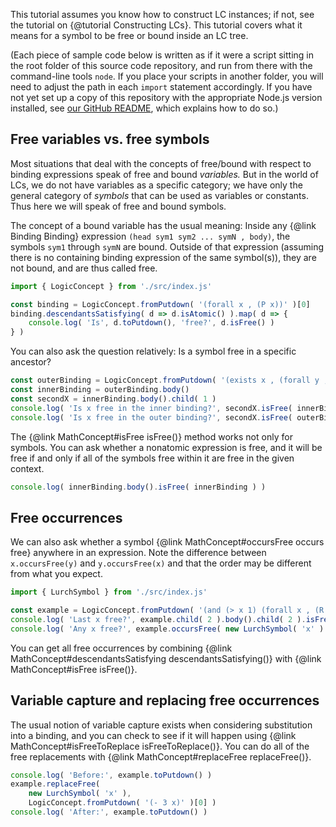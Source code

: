 
This tutorial assumes you know how to construct LC instances; if not, see
the tutorial on {@tutorial Constructing LCs}.  This tutorial covers what it
means for a symbol to be free or bound inside an LC tree.

(Each piece of sample code below is written as if it were a script sitting in
the root folder of this source code repository, and run from there with the
command-line tools `node`.  If you place your scripts in another folder, you
will need to adjust the path in each `import` statement accordingly.  If you
have not yet set up a copy of this repository with the appropriate Node.js
version installed, see [our GitHub README](https://github.com/lurchmath/lde),
which explains how to do so.)

## Free variables vs. free symbols

Most situations that deal with the concepts of free/bound with respect to
binding expressions speak of free and bound *variables.*  But in the world of
LCs, we do not have variables as a specific category; we have only the
general category of *symbols* that can be used as variables or constants.
Thus here we will speak of free and bound symbols.

The concept of a bound variable has the usual meaning:  Inside any
{@link Binding Binding} expression `(head sym1 sym2 ... symN , body)`, the
symbols `sym1` through `symN` are bound.  Outside of that expression (assuming
there is no containing binding expression of the same symbol(s)), they are not
bound, and are thus called free.

```js
import { LogicConcept } from './src/index.js'

const binding = LogicConcept.fromPutdown( '(forall x , (P x))' )[0]
binding.descendantsSatisfying( d => d.isAtomic() ).map( d => {
    console.log( 'Is', d.toPutdown(), 'free?', d.isFree() )
} )
```

You can also ask the question relatively:  Is a symbol free in a specific
ancestor?

```js
const outerBinding = LogicConcept.fromPutdown( '(exists x , (forall y , (> x y)))' )[0]
const innerBinding = outerBinding.body()
const secondX = innerBinding.body().child( 1 )
console.log( 'Is x free in the inner binding?', secondX.isFree( innerBinding ) )
console.log( 'Is x free in the outer binding?', secondX.isFree( outerBinding ) )
```

The {@link MathConcept#isFree isFree()} method works not only for symbols.
You can ask whether a nonatomic expression is free, and it will be free if and
only if all of the symbols free within it are free in the given context.

```js
console.log( innerBinding.body().isFree( innerBinding ) )
```

## Free occurrences

We can also ask whether a symbol {@link MathConcept#occursFree occurs free}
anywhere in an expression.  Note the difference between `x.occursFree(y)` and
`y.occursFree(x)` and that the order may be different from what you expect.

```js
import { LurchSymbol } from './src/index.js'

const example = LogicConcept.fromPutdown( '(and (> x 1) (forall x , (R x x)))' )[0]
console.log( 'Last x free?', example.child( 2 ).body().child( 2 ).isFree() )
console.log( 'Any x free?', example.occursFree( new LurchSymbol( 'x' ) ) )
```

You can get all free occurrences by combining
{@link MathConcept#descendantsSatisfying descendantsSatisfying()} with
{@link MathConcept#isFree isFree()}.

## Variable capture and replacing free occurrences

The usual notion of variable capture exists when considering substitution into
a binding, and you can check to see if it will happen using
{@link MathConcept#isFreeToReplace isFreeToReplace()}.  You can do all of the
free replacements with {@link MathConcept#replaceFree replaceFree()}.

```js
console.log( 'Before:', example.toPutdown() )
example.replaceFree(
    new LurchSymbol( 'x' ),
    LogicConcept.fromPutdown( '(- 3 x)' )[0] )
console.log( 'After:', example.toPutdown() )
```
